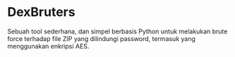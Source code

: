 # DexBruters
Sebuah tool sederhana, dan simpel berbasis Python untuk melakukan brute force terhadap file ZIP yang dilindungi password, termasuk yang menggunakan enkripsi AES.
